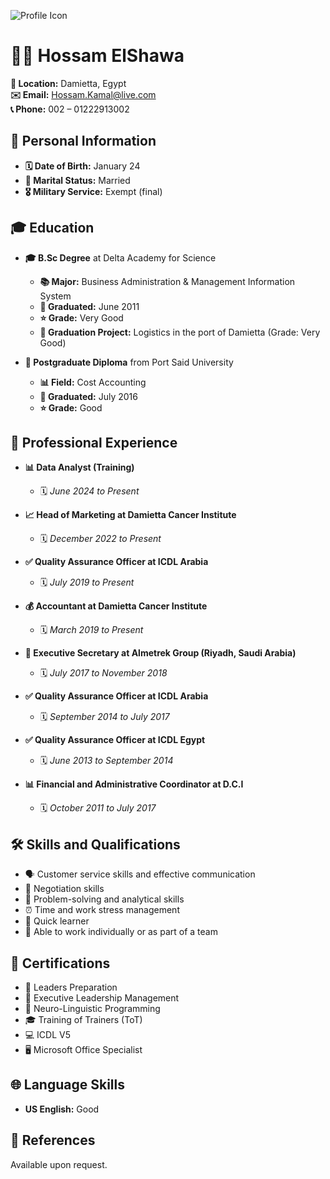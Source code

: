 ![Profile Icon](https://via.placeholder.com/100) <!-- Replace this URL with your desired icon link -->

# 👨‍💼 Hossam ElShawa

**📍 Location:** Damietta, Egypt  
**✉️ Email:** [Hossam.Kamal@live.com](mailto:Hossam.Kamal@live.com)  
**📞 Phone:** 002 – 01222913002

## 👤 Personal Information
- **🗓️ Date of Birth:** January 24
- **💍 Marital Status:** Married
- **🎖️ Military Service:** Exempt (final)

## 🎓 Education
- **🎓 B.Sc Degree** at Delta Academy for Science
  - **📚 Major:** Business Administration & Management Information System
  - **📅 Graduated:** June 2011
  - **⭐ Grade:** Very Good
  - **📑 Graduation Project:** Logistics in the port of Damietta (Grade: Very Good)
  
- **📜 Postgraduate Diploma** from Port Said University
  - **📊 Field:** Cost Accounting
  - **📅 Graduated:** July 2016
  - **⭐ Grade:** Good

## 💼 Professional Experience
- **📊 Data Analyst (Training)**  
  - 🗓️ *June 2024 to Present*
  
- **📈 Head of Marketing at Damietta Cancer Institute**  
  - 🗓️ *December 2022 to Present*
  
- **✅ Quality Assurance Officer at ICDL Arabia**  
  - 🗓️ *July 2019 to Present*
  
- **💰 Accountant at Damietta Cancer Institute**  
  - 🗓️ *March 2019 to Present*
  
- **📝 Executive Secretary at Almetrek Group (Riyadh, Saudi Arabia)**  
  - 🗓️ *July 2017 to November 2018*
  
- **✅ Quality Assurance Officer at ICDL Arabia**  
  - 🗓️ *September 2014 to July 2017*
  
- **✅ Quality Assurance Officer at ICDL Egypt**  
  - 🗓️ *June 2013 to September 2014*
  
- **📊 Financial and Administrative Coordinator at D.C.I**  
  - 🗓️ *October 2011 to July 2017*

## 🛠️ Skills and Qualifications
- 🗣️ Customer service skills and effective communication
- 🤝 Negotiation skills
- 🧩 Problem-solving and analytical skills
- ⏰ Time and work stress management
- 🚀 Quick learner
- 👥 Able to work individually or as part of a team

## 📜 Certifications
- 🥇 Leaders Preparation
- 🥇 Executive Leadership Management
- 🧠 Neuro-Linguistic Programming
- 🎓 Training of Trainers (ToT)
- 💻 ICDL V5
- 🖥️ Microsoft Office Specialist

## 🌐 Language Skills
- **US English:** Good

## 📂 References
Available upon request.
